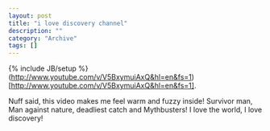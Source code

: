 ```yaml
--- 
layout: post 
title: "i love discovery channel"
description: ""
category: "Archive"
tags: []
---
```

{% include JB/setup %}  
(http://www.youtube.com/v/V5BxymuiAxQ&hl=en&fs=1)[http://www.youtube.com/v/V5BxymuiAxQ&hl=en&fs=1].

Nuff said, this video makes me feel warm and fuzzy inside! Survivor man, Man against nature, deadliest catch and Mythbusters! I love the world, I love discovery!